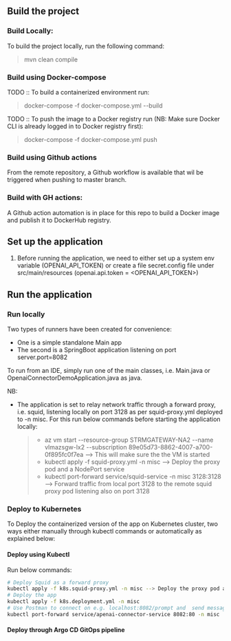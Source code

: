 ## Build the project
### Build Locally:
To build the project locally, run the following command:
> mvn clean compile

### Build using Docker-compose
TODO :: To build a containerized environment run:
> docker-compose -f docker-compose.yml --build

TODO :: To push the image to a Docker registry run (NB: Make sure Docker CLI is already logged in to Docker registry first):
> docker-compose -f docker-compose.yml push

### Build using Github actions
From the remote repository, a Github workflow is available that wil be triggered when pushing to master branch.


### Build with GH actions:
A Github action automation is in place for this repo to build a Docker image and publish it to DockerHub registry.

## Set up the application
1. Before running the application, we need to either set up a system env variable (OPENAI_API_TOKEN) or create a file secret.config file under src/main/resources (openai.api.token = <OPENAI_API_TOKEN>)

## Run the application

### Run locally
Two types of runners have been created for convenience:
* One is a simple standalone Main app
* The second is a SpringBoot application listening on port server.port=8082

To run from an IDE, simply run one of the main classes, i.e. Main.java or OpenaiConnectorDemoApplication.java as java.

NB: 
- The application is set to relay network traffic through a forward proxy, i.e. squid, listening locally on port 3128 as per squid-proxy.yml deployed to -n misc. For this run below commands before starting the application locally:
  >* az vm start --resource-group STRMGATEWAY-NA2 --name vlmazsgw-lx2 --subscription 89e05d73-8862-4007-a700-0f895fc0f7ea --> This will make sure the the VM is started
  >* kubectl apply -f squid-proxy.yml -n misc --> Deploy the proxy pod and a NodePort service 
  >* kubectl port-forward service/squid-service -n misc 3128:3128 --> Forward traffic from local port 3128 to the remote squid proxy pod listening also on port 3128 
 
### Deploy to Kubernetes
To Deploy the containerized version of the app on Kubernetes cluster, two ways either manually through kubectl commands or automatically as explained below:

#### Deploy using Kubectl
Run below commands:
```sh
# Deploy Squid as a forward proxy 
kubectl apply -f k8s.squid-proxy.yml -n misc --> Deploy the proxy pod and a NodePort service
# Deploy the app
kubectl apply -f k8s.deployment.yml -n misc
# Use Postman to connect on e.g. localhost:8082/prompt and  send messages
kubectl port-forward service/apenai-connector-service 8082:80 -n misc
```

#### Deploy through Argo CD GitOps pipeline